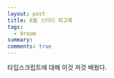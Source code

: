 ```yaml
---
layout: post
title: 8월 스터디 회고록
tags:
  - 9room
summary:
comments: true
---
```


타입스크립트에 대해 이것 저것 배웠다.
